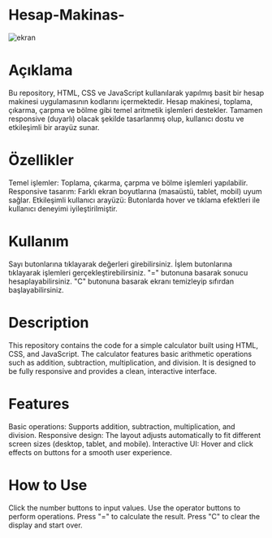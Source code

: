 # Hesap-Makinas-
![ekran](https://github.com/user-attachments/assets/897e9e5b-6c99-4cba-931a-977c6e8909a0)

# Açıklama
Bu repository, HTML, CSS ve JavaScript kullanılarak yapılmış basit bir hesap makinesi uygulamasının kodlarını içermektedir. Hesap makinesi, toplama, çıkarma, çarpma ve bölme gibi temel aritmetik işlemleri destekler. Tamamen responsive (duyarlı) olacak şekilde tasarlanmış olup, kullanıcı dostu ve etkileşimli bir arayüz sunar.

# Özellikler
Temel işlemler: Toplama, çıkarma, çarpma ve bölme işlemleri yapılabilir.
Responsive tasarım: Farklı ekran boyutlarına (masaüstü, tablet, mobil) uyum sağlar.
Etkileşimli kullanıcı arayüzü: Butonlarda hover ve tıklama efektleri ile kullanıcı deneyimi iyileştirilmiştir.

# Kullanım
Sayı butonlarına tıklayarak değerleri girebilirsiniz.
İşlem butonlarına tıklayarak işlemleri gerçekleştirebilirsiniz.
"=" butonuna basarak sonucu hesaplayabilirsiniz.
"C" butonuna basarak ekranı temizleyip sıfırdan başlayabilirsiniz.

# Description
This repository contains the code for a simple calculator built using HTML, CSS, and JavaScript. The calculator features basic arithmetic operations such as addition, subtraction, multiplication, and division. It is designed to be fully responsive and provides a clean, interactive interface.

# Features
Basic operations: Supports addition, subtraction, multiplication, and division.
Responsive design: The layout adjusts automatically to fit different screen sizes (desktop, tablet, and mobile).
Interactive UI: Hover and click effects on buttons for a smooth user experience.

# How to Use
Click the number buttons to input values.
Use the operator buttons to perform operations.
Press "=" to calculate the result.
Press "C" to clear the display and start over.
